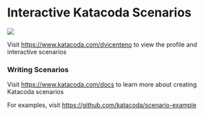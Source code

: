 # Interactive Katacoda Scenarios

[![](http://shields.katacoda.com/katacoda/dvicenteno/count.svg)](https://www.katacoda.com/dvicenteno "Get your profile on Katacoda.com")

Visit https://www.katacoda.com/dvicenteno to view the profile and interactive scenarios

### Writing Scenarios
Visit https://www.katacoda.com/docs to learn more about creating Katacoda scenarios

For examples, visit https://github.com/katacoda/scenario-example
